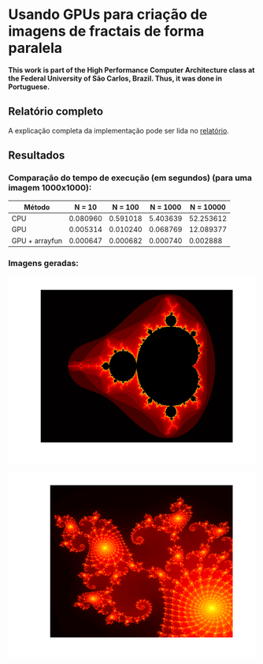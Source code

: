 # Usando GPUs para criação de imagens de fractais de forma paralela

**This work is part of the High Performance Computer Architecture class at the Federal University of São Carlos, Brazil. Thus, it was done in Portuguese.**

## Relatório completo

A explicação completa da implementação pode ser lida no [relatório](relatorio/relatorio.pdf).

## Resultados

### Comparação do tempo de execução (em segundos) (para uma imagem 1000x1000):

| Método         | N = 10   | N = 100  | N = 1000 | N = 10000 |
| -------------- | -------- | -------- | -------- | --------- |
| CPU            | 0.080960 | 0.591018 | 5.403639 | 52.253612 |
| GPU            | 0.005314 | 0.010240 | 0.068769 | 12.089377 |
| GPU + arrayfun | 0.000647 | 0.000682 | 0.000740 | 0.002888  |

### Imagens geradas:

![fractal1](fractal.png)

![fractal2](fractal2.png)
